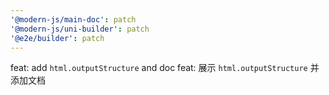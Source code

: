 ```yaml
---
'@modern-js/main-doc': patch
'@modern-js/uni-builder': patch
'@e2e/builder': patch
---
```


feat: add `html.outputStructure` and doc
feat: 展示 `html.outputStructure` 并添加文档
